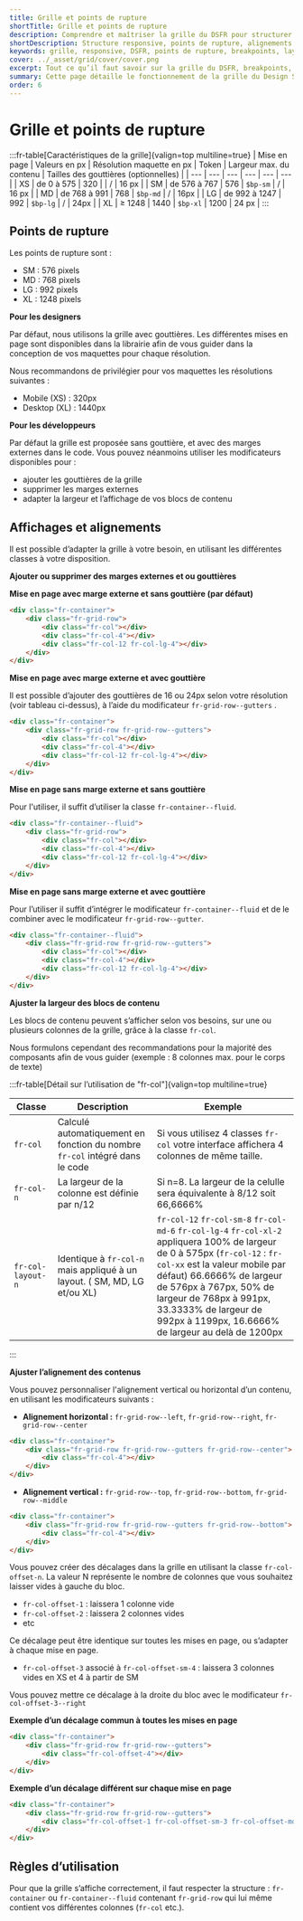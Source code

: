 ```yaml
---
title: Grille et points de rupture
shortTitle: Grille et points de rupture
description: Comprendre et maîtriser la grille du DSFR pour structurer les interfaces web de l’État selon les résolutions cibles, avec ou sans gouttières, en respectant les points de rupture et les bonnes pratiques d’alignement et de mise en page.
shortDescription: Structure responsive, points de rupture, alignements et classes CSS du DSFR.
keywords: grille, responsive, DSFR, points de rupture, breakpoints, layout, gouttières, fr-container, fr-grid-row, fr-col, fr-col-offset, alignements, design système
cover: ../_asset/grid/cover/cover.png
excerpt: Tout ce qu’il faut savoir sur la grille du DSFR, breakpoints, colonnes, gouttières, marges, alignements… pour une mise en page homogène et responsive à travers tous les services numériques de l’État.
summary: Cette page détaille le fonctionnement de la grille du Design Système de l’État (DSFR), ses points de rupture, les valeurs à utiliser pour le design et le développement, et les classes CSS associées. Elle précise comment structurer les interfaces selon les tailles d’écran, ajuster les alignements, ajouter des gouttières ou des marges, et utiliser des décalages. Ces règles garantissent des interfaces cohérentes, accessibles et adaptables sur tous les supports.
order: 6
---
```


# Grille et points de rupture

:::fr-table[Caractéristiques de la grille]{valign=top multiline=true}
| Mise en page | Valeurs en px | Résolution maquette en px | Token | Largeur max. du contenu | Tailles des gouttières (optionnelles) |
| --- | --- | --- | --- | --- | --- |
| XS | de 0 à 575 | 320 |  | / | 16 px |
| SM | de 576 à 767 | 576 | `$bp-sm` | / | 16 px |
| MD | de 768 à 991 | 768 | `$bp-md` | / | 16px |
| LG | de 992 à 1247 | 992 | `$bp-lg` | / | 24px |
| XL | ≥ 1248 | 1440 | `$bp-xl` | 1200 | 24 px |
:::

## Points de rupture

Les points de rupture sont :

- SM : 576 pixels
- MD : 768 pixels
- LG : 992 pixels
- XL : 1248 pixels

**Pour les designers**

Par défaut, nous utilisons la grille avec gouttières. Les différentes mises en page sont disponibles dans la librairie afin de vous guider dans la conception de vos maquettes pour chaque résolution.

Nous recommandons de privilégier pour vos maquettes les résolutions suivantes :

- Mobile (XS) : 320px
- Desktop (XL) : 1440px

**Pour les développeurs**

Par défaut la grille est proposée sans gouttière, et avec des marges externes dans le code. Vous pouvez néanmoins utiliser les modificateurs disponibles pour :

- ajouter les gouttières de la grille
- supprimer les marges externes
- adapter la largeur et l’affichage de vos blocs de contenu

## Affichages et alignements

Il est possible d’adapter la grille à votre besoin, en utilisant les différentes classes à votre disposition.

**Ajouter ou supprimer des marges externes et ou gouttières**

**Mise en page avec marge externe et sans gouttière (par défaut)**

```HTML
<div class="fr-container">
    <div class="fr-grid-row">
        <div class="fr-col"></div>
        <div class="fr-col-4"></div>
        <div class="fr-col-12 fr-col-lg-4"></div>
    </div>
</div>
```

**Mise en page avec marge externe et avec gouttière**

Il est possible d’ajouter des gouttières de 16 ou 24px selon votre résolution (voir tableau ci-dessus), à l’aide du modificateur `fr-grid-row--gutters` .

```HTML
<div class="fr-container">
    <div class="fr-grid-row fr-grid-row--gutters">
        <div class="fr-col"></div>
        <div class="fr-col-4"></div>
        <div class="fr-col-12 fr-col-lg-4"></div>
    </div>
</div>
```

**Mise en page sans marge externe et sans gouttière**

Pour l'utiliser, il suffit d’utiliser la classe `fr-container--fluid`.

```HTML
<div class="fr-container--fluid">
    <div class="fr-grid-row">
        <div class="fr-col"></div>
        <div class="fr-col-4"></div>
        <div class="fr-col-12 fr-col-lg-4"></div>
    </div>
</div>
```

**Mise en page sans marge externe et avec gouttière**

Pour l’utiliser il suffit d’intégrer le modificateur `fr-container--fluid` et de le combiner avec le modificateur `fr-grid-row--gutter`.

```HTML
<div class="fr-container--fluid">
    <div class="fr-grid-row fr-grid-row--gutters">
        <div class="fr-col"></div>
        <div class="fr-col-4"></div>
        <div class="fr-col-12 fr-col-lg-4"></div>
    </div>
</div>
```

**Ajuster la largeur des blocs de contenu**

Les blocs de contenu peuvent s’afficher selon vos besoins, sur une ou plusieurs colonnes de la grille, grâce à la classe `fr-col`.

Nous formulons cependant des recommandations pour la majorité des composants afin de vous guider (exemple : 8 colonnes max. pour le corps de texte)

:::fr-table[Détail sur l’utilisation de "fr-col"]{valign=top multiline=true}

| Classe | Description | Exemple |
| --- | --- | --- |
| `fr-col` | Calculé automatiquement en fonction du nombre `fr-col` intégré dans le code | Si vous utilisez 4 classes `fr-col` votre interface affichera 4 colonnes de même taille. |
| `fr-col-n` | La largeur de la colonne est définie par n/12 | Si n=8. La largeur de la celulle sera équivalente à 8/12 soit 66,6666% |
| `fr-col-layout-n` | Identique à `fr-col-n` mais appliqué à un layout. ( SM, MD, LG et/ou XL) | `fr-col-12` `fr-col-sm-8` `fr-col-md-6` `fr-col-lg-4` `fr-col-xl-2` appliquera 100% de largeur de 0 à 575px (`fr-col-12` : `fr-col-xx` est la valeur mobile par défaut) 66.6666% de largeur de 576px à 767px, 50% de largeur de 768px à 991px, 33.3333% de largeur de 992px à 1199px, 16.6666% de largeur au delà de 1200px |

:::

**Ajuster l’alignement des contenus**

Vous pouvez personnaliser l'alignement vertical ou horizontal d’un contenu, en utilisant les modificateurs suivants :

- **Alignement horizontal :** `fr-grid-row--left`, `fr-grid-row--right`, `fr-grid-row--center`

```HTML
<div class="fr-container">
    <div class="fr-grid-row fr-grid-row--gutters fr-grid-row--center">
        <div class="fr-col-4"></div>
    </div>
</div>
```

- **Alignement vertical :** `fr-grid-row--top`, `fr-grid-row--bottom`, `fr-grid-row--middle`

```HTML
<div class="fr-container">
    <div class="fr-grid-row fr-grid-row--gutters fr-grid-row--bottom">
        <div class="fr-col-4"></div>
    </div>
</div>
```

Vous pouvez créer des décalages dans la grille en utilisant la classe `fr-col-offset-n`. La valeur N représente le nombre de colonnes que vous souhaitez laisser vides à gauche du bloc.

- `fr-col-offset-1` : laissera 1 colonne vide
- `fr-col-offset-2` : laissera 2 colonnes vides
- etc

Ce décalage peut être identique sur toutes les mises en page, ou s’adapter à chaque mise en page.

- `fr-col-offset-3` associé à `fr-col-offset-sm-4` : laissera 3 colonnes vides en XS et 4 à partir de SM

Vous pouvez mettre ce décalage à la droite du bloc avec le modificateur `fr-col-offset-3--right`

**Exemple d’un décalage commun à toutes les mises en page**

```HTML
<div class="fr-container">
    <div class="fr-grid-row fr-grid-row--gutters">
        <div class="fr-col-offset-4"></div>
    </div>
</div>
```

**Exemple d’un décalage différent sur chaque mise en page**

```HTML
<div class="fr-container">
    <div class="fr-grid-row fr-grid-row--gutters">
        <div class="fr-col-offset-1 fr-col-offset-sm-3 fr-col-offset-md-6"></div>
    </div>
</div>
```

## Règles d’utilisation

Pour que la grille s’affiche correctement, il faut respecter la structure : `fr-container` ou `fr-container--fluid` contenant `fr-grid-row` qui lui même contient vos différentes colonnes (`fr-col` etc.).
